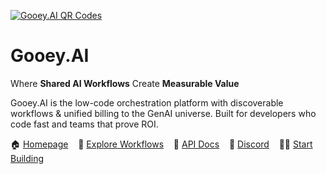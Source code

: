 [![Gooey.AI QR Codes](https://storage.googleapis.com/dara-c1b52.appspot.com/daras_ai/media/11713794-74f7-11ee-badc-02420a0001ca/Screen%20Shot%202023-10-27%20at%2011.30.43%20AM.png.png)](https://gooey.ai/explore)

# Gooey.AI

Where **Shared AI Workflows** Create **Measurable Value**

Gooey.AI is the low-code orchestration platform with discoverable workflows & unified billing to the GenAI universe. Built for developers who code fast and teams that prove ROI.

🏠&nbsp;[Homepage](https://gooey.ai) &nbsp;&nbsp; 👾&nbsp;[Explore Workflows](https://gooey.ai/explore) &nbsp;&nbsp; 🤖&nbsp;[API Docs](https://api.gooey.ai/docs) &nbsp;&nbsp; 🛟&nbsp;[Discord](https://discord.com/invite/7C84UyzVDg) &nbsp;&nbsp; 💃🏾&nbsp;[Start Building](https://gooey.ai/account)
